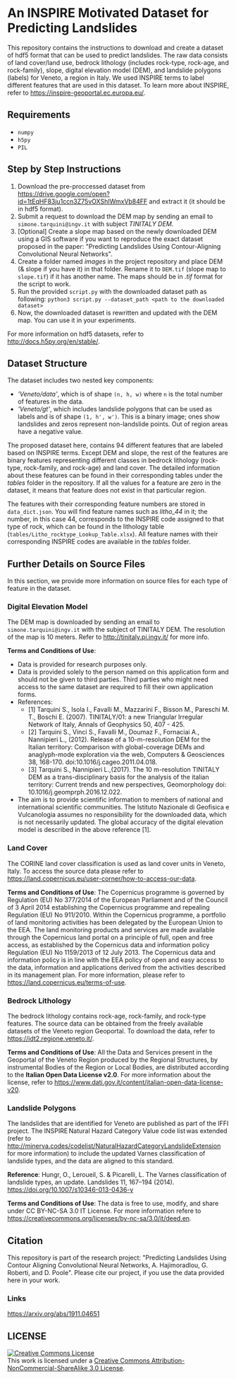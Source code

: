 # An INSPIRE Motivated Dataset for Predicting Landslides

This repository contains the instructions to download and create a dataset of hdf5 format that can be used to predict landslides. The raw data consists of land cover/land use, bedrock lithology (includes rock-type, rock-age, and rock-family), slope, digital elevation model (DEM), and landslide polygons (labels) for Veneto, a region in Italy. We used INSPIRE terms to label different features that are used in this dataset. To learn more about INSPIRE, refer to https://inspire-geoportal.ec.europa.eu/.

## Requirements
* `numpy`
* `h5py`
* `PIL`

## Step by Step Instructions
1. Download the pre-proccessed dataset from https://drive.google.com/open?id=1tEqHF83ju1ccn3Z75vOXShIWmxVb84FF and extract it (it should be in hdf5 format).
2. Submit a request to download the DEM map by sending an email to `simone.tarquini@ingv.it` with subject *TINITALY DEM*.
3. [Optional] Create a slope map based on the newly downloaded DEM using a GIS software if you want to reproduce the exact dataset proposed in the paper: "Predicting Landslides Using Contour-Aligning Convolutional Neural Networks".
4. Create a folder named *images* in the project repository and place DEM (& slope if you have it) in that folder. Rename it to `DEM.tif` (slope map to `slope.tif`) if it has another name. The maps should be in *.tif* format for the script to work.
5. Run the provided `script.py` with the downloaded dataset path as following:
`python3 script.py --dataset_path <path to the downloaded dataset>`
6. Now, the downloaded dataset is rewritten and updated with the DEM map. You can use it in your experiments.

For more information on hdf5 datasets, refer to http://docs.h5py.org/en/stable/. 

## Dataset Structure
The dataset includes two nested key components:
* *'Veneto/data'*, which is of shape `(n, h, w)` where `n` is the total number of features in the data.
* *'Veneto/gt'*, which includes landslide polygons that can be used as labels and is of shape `(1, h', w')`. This is a binary image; ones show landslides and zeros represent non-landslide points. Out of region areas have a negative value.

The proposed dataset here, contains 94 different features that are labeled based on INSPIRE terms. Except DEM and slope, the rest of the features are binary features representing different classes in bedrock lithology (rock-type, rock-family, and rock-age) and land cover. The detailed information about these features can be found in their corresponding tables under the *tables* folder in the repository. If all the values for a feature are zero in the dataset, it means that feature does not exist in that particular region.

The features with their corresponding feature numbers are stored in `data_dict.json`. You will find feature names such as *litho_44* in it; the number, in this case 44, corresponds to the INSPIRE code assigned to that type of rock, which can be found in the lithology table (`tables/Litho_rocktype_Lookup_Table.xlsx`). All feature names with their corresponding INSPIRE codes are available in the *tables* folder.

## Further Details on Source Files
In this section, we provide more information on source files for each type of feature in the dataset.

### Digital Elevation Model
The DEM map is downloaded by sending an email to `simone.tarquini@ingv.it` with the subject of TINITALY DEM. The resolution of the map is 10 meters. Refer to http://tinitaly.pi.ingv.it/ for more info.

**Terms and Conditions of Use**:
* Data is provided for research purposes only.
* Data is provided solely to the person named on this application form and should not be given to third parties. 
Third parties who might need access to the same dataset are required to fill their own application forms.
* References:
  * [1] Tarquini S., Isola I., Favalli M., Mazzarini F., Bisson M., Pareschi M. T., Boschi E. (2007). TINITALY/01: a new Triangular Irregular Network of Italy, Annals of Geophysics 50, 407 - 425.
  * [2] Tarquini S., Vinci S., Favalli M., Doumaz F., Fornaciai A., Nannipieri L., (2012). Release of a 10-m-resolution DEM for the Italian territory: Comparison with global-coverage DEMs and anaglyph-mode exploration via the web, Computers & Geosciences 38, 168-170. doi:10.1016/j.cageo.2011.04.018.
  * [3] Tarquini S., Nannipieri L.,(2017). The 10 m-resolution TINITALY DEM as a trans-disciplinary basis for the analysis of the italian territory: Current trends and new perspectives, Geomorphology doi: 10.1016/j.geomprph.2016.12.022.
* The aim is to provide scientific information to members of national and international scientific communities. 
The Istituto Nazionale di Geofisica e Vulcanologia assumes no responsibility for the downloaded data, which is not necessarily updated. The global accuracy of the digital elevation model is described in the above reference [1].

### Land Cover
The CORINE land cover classification is used as land cover units in Veneto, Italy. To access the source data
please refer to https://land.copernicus.eu/user-corner/how-to-access-our-data.

**Terms and Conditions of Use**: The Copernicus programme is governed by Regulation (EU) No 377/2014 of the European Parliament and of the Council of 3 April 2014 establishing the Copernicus programme and repealing Regulation (EU) No 911/2010. Within the Copernicus programme, a portfolio of land monitoring activities has been delegated by the European Union to the EEA. The land monitoring products and services are made available through the Copernicus land portal on a principle of full, open and free access, as established by the Copernicus data and information policy Regulation (EU) No 1159/2013 of 12 July 2013. The Copernicus data and information policy is in line with the EEA policy of open and easy access to the data, 
information and applications derived from the activities described in its management plan. For more information, please refer to https://land.copernicus.eu/terms-of-use.

### Bedrock Lithology
The bedrock lithology contains rock-age, rock-family, and rock-type features. The source data can be obtained from the freely available datasets of the Veneto region Geoportal. To download the data, refer to https://idt2.regione.veneto.it/.

**Terms and Conditions of Use**: All the Data and Services present in the Geoportal of the Veneto Region produced by the Regional Structures, by instrumental Bodies of the Region or Local Bodies, are distributed according to the **Italian Open Data License v2.0**. For more information about the license, refer to https://www.dati.gov.it/content/italian-open-data-license-v20.

### Landslide Polygons
The landslides that are identified for Veneto are published as part of the IFFI project. The INSPIRE Natural Hazard Category
Value code list was extended (refer to http://minerva.codes/codelist/NaturalHazardCategoryLandslideExtension for more information) to include the updated Varnes classification of landslide types, and the data are aligned to this standard. 

**Reference**: Hungr, O., Leroueil, S. & Picarelli, L. The Varnes classification of landslide types, an update. Landslides 11, 167–194 (2014). https://doi.org/10.1007/s10346-013-0436-y

**Terms and Conditions of Use**: The data is free to use, modify, and share under CC BY-NC-SA 3.0 IT License. 
For more information refere to https://creativecommons.org/licenses/by-nc-sa/3.0/it/deed.en.

## Citation
This repository is part of the research project: "Predicting Landslides Using Contour Aligning Convolutional Neural Networks, A. Hajimoradlou, G. Roberti, and D. Poole". Please cite our project, if you use the data provided here in your work.

### Links
https://arxiv.org/abs/1911.04651

## LICENSE
<a rel="license" href="http://creativecommons.org/licenses/by-sa/3.0/"><img alt="Creative Commons License" style="border-width:0" src="https://licensebuttons.net/l/by-nc-sa/3.0/80x15.png" /></a><br />This work is licensed under a <a rel="license" href="https://creativecommons.org/licenses/by-nc-sa/3.0/">Creative Commons Attribution-NonCommercial-ShareAlike 3.0 License</a>.
